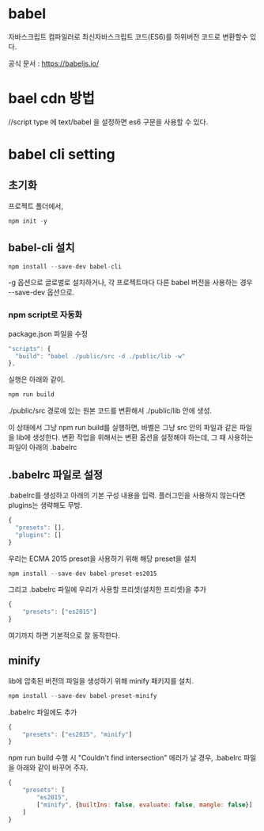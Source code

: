 # babel

자바스크립트 컴파일러로 
최신자바스크립트 코드(ES6)를 하위버전 코드로 변환할수 있다. 

공식 문서 : https://babeljs.io/


# bael cdn 방법 

  <script src="//cdnjs.cloudflare.com/ajax/libs/babel-standalone/6.26.0/babel.min.js"></script>
  <script src="//cdnjs.cloudflare.com/ajax/libs/babel-polyfill/7.4.3/polyfill.js"></script>
  //script type 에 text/babel 을 설정하면 es6 구문을 사용할 수 있다.
  <script type="text/babel" data-presets="es2015, stage-3" src="js/main.js"></script>


# babel cli setting

## 초기화

프로젝트 폴더에서,

```jsx
npm init -y
```

## babel-cli 설치

```jsx
npm install --save-dev babel-cli
```

-g 옵션으로 글로벌로 설치하거나, 각 프로젝트마다 다른 babel 버전을 사용하는 경우 --save-dev 옵션으로.

### npm script로 자동화

package.json 파일을 수정

```jsx
"scripts": {
  "build": "babel ./public/src -d ./public/lib -w"
},
```

실행은 아래와 같이.

```jsx
npm run build
```

./public/src 경로에 있는 원본 코드를 변환해서 ./public/lib 안에 생성.

이 상태에서 그냥 npm run build를 실행하면, 바벨은 그냥 src 안의 파일과 같은 파일을 lib에 생성한다. 변환 작업을 위해서는 변환 옵션을 설정해야 하는데, 그 때 사용하는 파일이 아래의 .babelrc

## .babelrc 파일로 설정

.babelrc를 생성하고 아래의 기본 구성 내용을 입력.
플러그인을 사용하지 않는다면 plugins는 생략해도 무방.

```jsx
{
  "presets": [],
  "plugins": []
}
```

우리는 ECMA 2015 preset을 사용하기 위해 해당 preset을 설치

```jsx
npm install --save-dev babel-preset-es2015
```

그리고 .babelrc 파일에 우리가 사용할 프리셋(설치한 프리셋)을 추가

```jsx
{
	"presets": ["es2015"]
}
```

여기까지 하면 기본적으로 잘 동작한다.

## minify

lib에 압축된 버전의 파일을 생성하기 위해 minify 패키지를 설치.

```jsx
npm install --save-dev babel-preset-minify
```

.babelrc 파일에도 추가

```jsx
{
	"presets": ["es2015", "minify"]
}
```

npm run build 수행 시 "Couldn't find intersection" 에러가 날 경우,
.babelrc 파일을 아래와 같이 바꾸어 주자.

```jsx
{
	"presets": [
		"es2015",
		["minify", {builtIns: false, evaluate: false, mangle: false}]
	]
}
```



